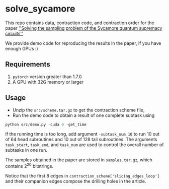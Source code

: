 # solve_sycamore
This repo contains data, contraction code, and contraction order for the paper
[''Solving the sampling problem of the Sycamore quantum supremacy circuits''](https://arxiv.org/abs/2111.03011)

We provide demo code for reproducing the results in the paper, if you have enough GPUs :)



## Requirements

1. `pytorch` version greater than 1.7.0
2. A GPU with 32G memory or larger

## Usage
* Unzip the `src/scheme.tar.gz` to get the contraction scheme file, 
* Run the demo code to obtain a result of one complete subtask using

```python
python src/demo.py -cuda 0 -get_time
```
If the running time is too long, add argument `-subtask_num 10` to run 10 out of 64 head subroutines and 10 out of 128 tail subroutines. The arguments `task_start`, `task_end`, and `task_num` are used to control the overall number of subtasks in one run. 

The samples obtained in the paper are stored in  `samples.tar.gz`, which contains $2^{20}$ bitstrings.

Notice that the first 8 edges in `contraction_scheme['slicing_edges_loop']` and their companion edges compose the drilling holes in the article.
